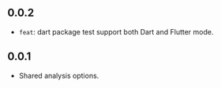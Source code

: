 ## 0.0.2

- `feat`: dart package test support both Dart and Flutter mode.

## 0.0.1

- Shared analysis options.
